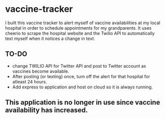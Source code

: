 # vaccine-tracker

I built this vaccine tracker to alert myself of vaccine availabilities at my local hospital in order to schedule appointments for my grandparents. It uses cheerio to scrape the hospital website and the Twilio API to automatically text myself when it notices a change in text.

## TO-DO
- change TWILIO API for Twitter API and post to Twitter account as vaccines become available. 
- After posting (or texting) once, turn off the alert for that hospital for atleast 24 hours. 
- Add express to application and host on cloud so it is always running. 

## This application is no longer in use since vaccine availability has increased. 
